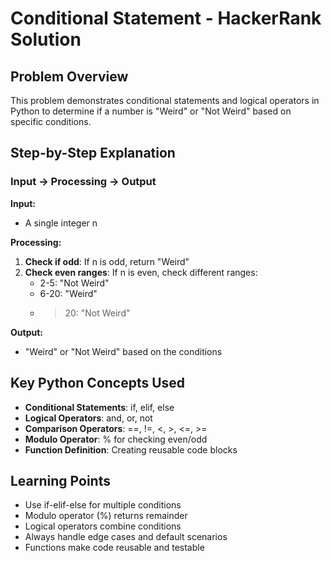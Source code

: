 # Conditional Statement - HackerRank Solution

## Problem Overview
This problem demonstrates conditional statements and logical operators in Python to determine if a number is "Weird" or "Not Weird" based on specific conditions.

## Step-by-Step Explanation

### Input → Processing → Output

**Input:**
- A single integer n

**Processing:**
1. **Check if odd**: If n is odd, return "Weird"
2. **Check even ranges**: If n is even, check different ranges:
   - 2-5: "Not Weird"
   - 6-20: "Weird" 
   - >20: "Not Weird"

**Output:**
- "Weird" or "Not Weird" based on the conditions

## Key Python Concepts Used
- **Conditional Statements**: if, elif, else
- **Logical Operators**: and, or, not
- **Comparison Operators**: ==, !=, <, >, <=, >=
- **Modulo Operator**: % for checking even/odd
- **Function Definition**: Creating reusable code blocks

## Learning Points
- Use if-elif-else for multiple conditions
- Modulo operator (%) returns remainder
- Logical operators combine conditions
- Always handle edge cases and default scenarios
- Functions make code reusable and testable
